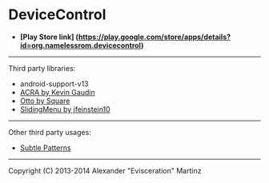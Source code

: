 DeviceControl
===============================

* **[Play Store link] (https://play.google.com/store/apps/details?id=org.namelessrom.devicecontrol)**

---

Third party libraries:

* android-support-v13
* [ACRA by Kevin Gaudin](https://github.com/ACRA/acra)
* [Otto by Square](http://square.github.io/otto/)
* [SlidingMenu by jfeinstein10](https://github.com/jfeinstein10/slidingmenu)

---

Other third party usages:

* [Subtle Patterns](http://subtlepatterns.com/)

---

Copyright (C) 2013-2014 Alexander "Evisceration" Martinz
